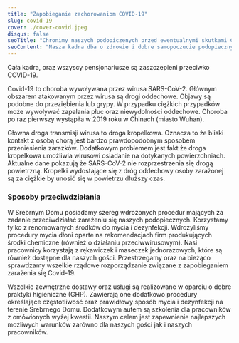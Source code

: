 ```yaml
---
title: "Zapobieganie zachorowaniom COVID-19"
slug: covid-19
cover: ./cover-covid.jpeg
disqus: false
seoTitle: "Chronimy naszych podopiczenych przed ewentualnymi skutkami COVID-19."
seoContent: "Nasza kadra dba o zdrowie i dobre samopoczucie podopiecznych."
---
```


Cała kadra, oraz wszyscy pensjonariusze są zaszczepieni przeciwko COVID-19.

Covid-19 to choroba wywoływana przez wirusa SARS-CoV-2. Głównym obszarem atakowanym przez wirusa są drogi oddechowe. Objawy są podobne do przeziębienia lub grypy. W przypadku ciężkich przypadków może wywoływać zapalania płuc oraz niewydolności oddechowe. Choroba po raz pierwszy wystąpiła w 2019 roku w Chinach (miasto Wuhan).

Głowna droga transmisji wirusa to droga kropelkowa. Oznacza to że bliski kontakt z osobą chorą jest bardzo prawdopodobnym sposobem przeniesienia zarazków. Dodatkowym problemem jest fakt że droga kropelkowa umożliwia wirusowi osiadanie na dotykanych powierzchniach. Aktualne dane pokazują że SARS-CoV-2 nie rozprzestrzenia się drogą powietrzną. Kropelki wydostające się z dróg oddechowy osoby zarażonej są za ciężkie by unosić się w powietrzu dłuższy czas. 

### Sposoby przeciwdziałania

W Srebrnym Domu posiadamy szereg wdrożonych procedur mających za zadanie przeciwdziałać zarażeniu się naszych podopiecznych. Korzystamy tylko z renomowanych środków do mycia i dezynfekcji. Wdrożyliśmy procedury mycia dłoni oparte na rekomendacjach firm produkujących środki chemiczne (również o działaniu przeciwwirusowym). Nasi pracownicy korzystają z rękawiczek i maseczek jednorazowych, które są również dostępne dla naszych gości. Przestrzegamy oraz na bieżąco sprawdzamy wszelkie rządowe rozporządzanie związane z zapobieganiem zarażenia się Covid-19.

Wszelkie zewnętrzne dostawy oraz usługi są realizowane w oparciu o dobre praktyki higieniczne (GHP). Zawierają one dodatkowo procedury określające częstotliwość oraz prawidłowy sposób mycia i dezynfekcji na terenie Srebrnego Domu. Dodatkowym autem są szkolenia dla pracowników z omówionych wyżej kwestii. Naszym celem jest zapewnienie najlepszych możliwych warunków zarówno dla naszych gości jak i naszych pracowników.

